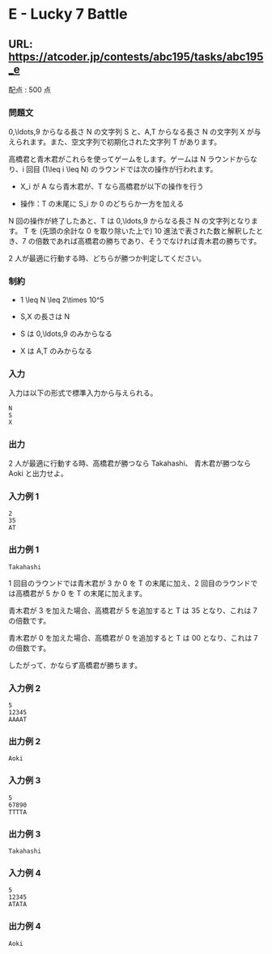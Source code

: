 # E - Lucky 7 Battle 
## URL: https://atcoder.jp/contests/abc195/tasks/abc195_e 

配点 : 500 点




### 問題文

0,\ldots,9 からなる長さ N の文字列 S と、A,T からなる長さ N の文字列 X が与えられます。また、空文字列で初期化された文字列 T があります。


高橋君と青木君がこれらを使ってゲームをします。ゲームは N ラウンドからなり、i 回目 (1\leq i \leq N) のラウンドでは次の操作が行われます。




* X\_i が A なら青木君が、T なら高橋君が以下の操作を行う

* 操作：T の末尾に S\_i か 0 のどちらか一方を加える



N 回の操作が終了したあと、T は 0,\ldots,9 からなる長さ N の文字列となります。
T を (先頭の余計な 0 を取り除いた上で) 10 進法で表された数と解釈したとき、7 の倍数であれば高橋君の勝ちであり、そうでなければ青木君の勝ちです。


2 人が最適に行動する時、どちらが勝つか判定してください。






### 制約



* 1 \leq N \leq 2\times 10^5

* S,X の長さは N

* S は 0,\ldots,9 のみからなる

* X は A,T のみからなる









### 入力

入力は以下の形式で標準入力から与えられる。



``` 
N
S
X
``` 





### 出力

2 人が最適に行動する時、高橋君が勝つなら Takahashi、 青木君が勝つなら Aoki と出力せよ。








### 入力例 1


``` 
2
35
AT
``` 





### 出力例 1


``` 
Takahashi
``` 

1 回目のラウンドでは青木君が 3 か 0 を T の末尾に加え、2 回目のラウンドでは高橋君が 5 か 0 を T の末尾に加えます。


青木君が 3 を加えた場合、高橋君が 5 を追加すると T は 35 となり、これは 7 の倍数です。


青木君が 0 を加えた場合、高橋君が 0 を追加すると T は 00 となり、これは 7 の倍数です。


したがって、かならず高橋君が勝ちます。







### 入力例 2


``` 
5
12345
AAAAT
``` 





### 出力例 2


``` 
Aoki
``` 






### 入力例 3


``` 
5
67890
TTTTA
``` 





### 出力例 3


``` 
Takahashi
``` 






### 入力例 4


``` 
5
12345
ATATA
``` 





### 出力例 4


``` 
Aoki
```